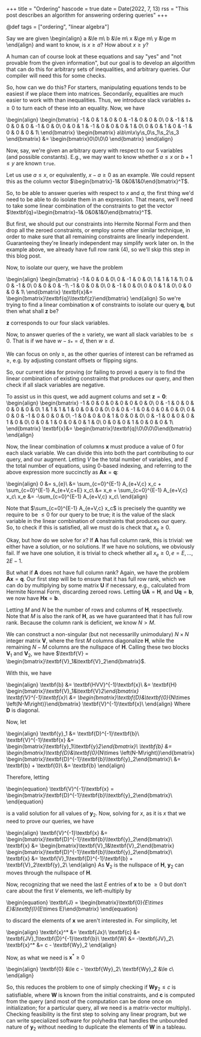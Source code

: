 +++
title = "Ordering"
hascode = true
date = Date(2022, 7, 13)
rss = "This post describes an algorithm for answering ordering queries"
+++

@def tags = ["ordering", "linear algebra"]

Say we are given
\begin{align}
a &\le m\\
b &\le m\\
x &\ge m\\
y &\ge m
\end{align}
and want to know, is $x \ge a$? How about $x \ge y$?

A human can of course look at these equations and say "yes" and "not provable from the given information", but our goal is to develop an algorithm that can do this for arbitrary sets of inequalities, and arbitrary queries.
Our compiler will need this for some checks.

So, how can we do this?
For starters, manipulating equations tends to be easiest if we place them into matrices.
Secondarily, equalities are much easier to work with than inequalities. Thus, we introduce slack variables $s_{*}\ge0$ to turn each of these into an equality. Now, we have

\begin{align}
\begin{bmatrix}
-1 & 0 & 1 & 0 & 0 & -1 & 0 & 0 & 0\\
0 & -1 & 1 & 0 & 0 & 0 & -1 & 0 & 0\\
0 & 0 & 1 & -1 & 0 & 0 & 0 & 1 & 0\\
0 & 0 & 1 & 0 & -1 & 0 & 0 & 0 & 1\\
\end{bmatrix}
\begin{bmatrix}
a\\b\\m\\x\\y\\s_0\\s_1\\s_2\\s_3
\end{bmatrix}
&= 
\begin{bmatrix}0\\0\\0\\0
\end{bmatrix}
\end{align}

Now, say, we're given an arbitrary query with respect to our 5 variables (and possible constants). E.g., we may want to know whether $a \le x$ or $b + 1 \le y$ are known `true`.

Let us use $a \le x$, or equivalently, $x - a \ge 0$ as an example.
We could repsent this as the column vector $\begin{bmatrix}-1& 0&0&1&0\end{bmatrix}^T$.

So, to be able to answer queries with respect to $x$ and $a$, the first thing we'd need to be able to do isolate them in an expression.
That means, we'll need to take some linear combination of the constraints to get the vector $\textbf{q}=\begin{bmatrix}-1& 0&0&1&0\end{bmatrix}^T$.

But first, we should put our constraints into Hermite Normal Form and then drop all the zeroed constraints, or employ some other similar technique, in order to make sure that all remaining constraints are linearly independent. Guaranteeing they're linearly independent may simplify work later on.
In the example above, we already have full row rank (4), so we'll skip this step in this blog post.

Now, to isolate our query, we have the problem

\begin{align}
\begin{bmatrix}
-1 & 0 & 0 & 0\\
0 & -1 & 0 & 0\\
1 & 1 & 1 & 1\\
0 & 0 & -1 & 0\\
0 & 0 & 0 & -1\\
-1 & 0 & 0 & 0\\
0 & -1 & 0 & 0\\
0 & 0 & 1 & 0\\
0 & 0 & 0 & 1\\
\end{bmatrix}
\textbf{x}&=
\begin{bmatrix}\textbf{q}\\\textbf{z}\end{bmatrix}
\end{align}
So we're trying to find a linear combination $\textbf{x}$ of constraints to isolate our query $\textbf{q}$, but then what shall $\textbf{z}$ be?

$\textbf{z}$ corresponds to our four slack variables.

Now, to answer queries of the $\ge$ variety, we want all slack variables to be $\le0$.
That is if we have $w - s_{*} = d$, then $w\ge d$.

We can focus on only $\ge$, as the other queries of interest can be reframed as $\ge$, e.g. by adjusting constant offsets or flipping signs.

So, our current idea for proving (or failing to prove) a query is to find the linear combination of existing constraints that produces our query, and then check if all slack variables are negative.

To assist us in this quest, we add augment colums and set $\textbf{z}=\textbf{0}$:
\begin{align}
\begin{bmatrix}
-1 & 0 & 0 & 0 & 0 & 0 & 0 & 0\\
0 & -1 & 0 & 0 & 0 & 0 & 0 & 0\\
1 & 1 & 1 & 1 & 0 & 0 & 0 & 0\\
0 & 0 & -1 & 0 & 0 & 0 & 0 & 0\\
0 & 0 & 0 & -1 & 0 & 0 & 0 & 0\\
-1 & 0 & 0 & 0 & 1 & 0 & 0 & 0\\
0 & -1 & 0 & 0 & 0 & 1 & 0 & 0\\
0 & 0 & 1 & 0 & 0 & 0 & 1 & 0\\
0 & 0 & 0 & 1 & 0 & 0 & 0 & 1\\
\end{bmatrix}
\textbf{x}&=
\begin{bmatrix}\textbf{q}\\0\\0\\0\\0\end{bmatrix}
\end{align}

Now, the linear combination of columns $\textbf{x}$ must produce a value of $0$ for each slack variable. We can divide this into both the part contributing to our query, and our augment. Letting $V$ be the total number of variables, and $E$ the total number of equations, using 0-based indexing, and referring to the above expression more succinctly as $\textbf{Ax}=\textbf{q}$:

\begin{align}
0 &= s_{e}\\
&= \sum_{c=0}^{E-1} A_{e+V,c} x_c +
\sum_{c=0}^{E-1} A_{e+V,c+E} x_c\\
&= x_e + \sum_{c=0}^{E-1} A_{e+V,c} x_c\\
x_e &= -\sum_{c=0}^{E-1} A_{e+V,c} x_c\\
\end{align}

Note that $\sum_{c=0}^{E-1} A_{e+V,c} x_c$ is precisely the quantity we require to be $\le 0$ for our query to be true; it is the value of the slack variable in the linear combination of constraints that produces our query.
So, to check if this is satisfied, all we must do is check that $x_e\ge0$.

Okay, but how do we solve for $x$? If $\textbf{A}$ has full column rank, this is trivial: we either have a solution, or no solutions. If we have no solutions, we obviously fail. If we have one solution, it is trivial to check whether all $x_e\ge0, e = E,\ldots,2E-1$.

But what if $\textbf{A}$ does not have full column rank?
Again, we have the problem $\textbf{Ax}=\textbf{q}$. Our first step will be to ensure that it has full row rank, which we can do by multiplying by some matrix $\textbf{U}$ if necessary, e.g., calculated from Hermite Normal Form, discarding zeroed rows. Letting $\textbf{UA}=\textbf{H}$, and $\textbf{Uq}=\textbf{b}$, we now have $\textbf{Hx}=\textbf{b}$.

Letting $M$ and $N$ be the number of rows and columns of $\textbf{H}$, respectively. Note that $M$ is also the rank of $\textbf{H}$, as we have guaranteed that it has full row rank. Because the column rank is deficient, we know $N > M$.

We can construct a non-singular (but not necessarilly unimodulary) $N\times N$ integer matrix $\textbf{V}$, where the first $M$ columns diagonalize $\textbf{H}$, while the remaining $N-M$ columns are the nullspace of $\textbf{H}$. Calling these two blocks $\textbf{V}_1$ and $\textbf{V}_2$, we have $\textbf{V} = \begin{bmatrix}\textbf{V}_1&\textbf{V}_2\end{bmatrix}$.

With this, we have

\begin{align}
\textbf{b} &=
\textbf{HVV}^{-1}\textbf{x}\\
&=
\textbf{H}
\begin{bmatrix}\textbf{V}_1&\textbf{V}_2\end{bmatrix}
\textbf{V}^{-1}\textbf{x}\\
&=
\begin{bmatrix}\textbf{D}&\textbf{0}_{N\times \left(N-M\right)}\end{bmatrix}
\textbf{V}^{-1}\textbf{x}\\
\end{align}
Where $\textbf{D}$ is diagonal.

Now, let

\begin{align}
\textbf{y}_1 &= \textbf{D}^{-1}\textbf{b}\\
\textbf{V}^{-1}\textbf{x} &= \begin{bmatrix}\textbf{y}_1\\\textbf{y}_2\end{bmatrix}\\
\textbf{b} &=
\begin{bmatrix}\textbf{D}&\textbf{0}_{N\times \left(N-M\right)}\end{bmatrix}
\begin{bmatrix}\textbf{D}^{-1}\textbf{b}\\\textbf{y}_2\end{bmatrix}\\
&= \textbf{b} + \textbf{0}\\
&= \textbf{b}
\end{align}

Therefore, letting 

\begin{equation}
\textbf{V}^{-1}\textbf{x} = \begin{bmatrix}\textbf{D}^{-1}\textbf{b}\\\textbf{y}_2\end{bmatrix}\\
\end{equation}

is a valid solution for all values of $\textbf{y}_2$. Now, solving for $x$, as it is $x$ that we need to prove our queries, we have

\begin{align}
\textbf{V}^{-1}\textbf{x} &= \begin{bmatrix}\textbf{D}^{-1}\textbf{b}\\\textbf{y}_2\end{bmatrix}\\
\textbf{x}
&=
\begin{bmatrix}\textbf{V}_1&\textbf{V}_2\end{bmatrix}
\begin{bmatrix}\textbf{D}^{-1}\textbf{b}\\\textbf{y}_2\end{bmatrix}\\
\textbf{x}
&=
\textbf{V}_1\textbf{D}^{-1}\textbf{b} +
\textbf{V}_2\textbf{y}_2\\
\end{align}
As $\textbf{V}_2$ is the nullspace of $\textbf{H}$, $\textbf{y}_2$ can moves through the nullspace of $\textbf{H}$.

Now, recognizing that we need the last $E$ entries of $\textbf{x}$ to be $\ge 0$ but don't care about the first $V$ elements, we left-multiply by

\begin{equation}
\textbf{J} = \begin{bmatrix}\textbf{0}_{E\times E}&\textbf{I}_{E\times E}\end{bmatrix}
\end{equation}

to discard the elements of $\textbf{x}$ we aren't interested in. For simplicity, let

\begin{align}
\textbf{x}^* &= \textbf{Jx}\\
\textbf{c} &= \textbf{JV}_1\textbf{D}^{-1}\textbf{b}\\
\textbf{W} &= -\textbf{JV}_2\\
\textbf{x}^* &= c - \textbf{Wy}_2
\end{align}

Now, as what we need is $\textbf{x}^*\ge 0$

\begin{align}
\textbf{0} &\le c - \textbf{Wy}_2\\
\textbf{Wy}_2 &\le c\\
\end{align}


So, this reduces the problem to one of simply checking if $\textbf{Wy}_2 \le c$ is satisfiable, where $\textbf{W}$ is known from the initial constraints, and $\textbf{c}$ is computed from the query (and most of the computation can be done once on initialization; for a particular query, all we need is a matrix-vector multiply). Checking feasibility is the first step to solving any linear program, but we can write specialized software for polyhedra that handles the unbounded nature of $\textbf{y}_2$ without needing to duplicate the elements of $\textbf{W}$ in a tableau.



